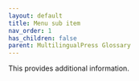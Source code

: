 ```yaml
---
layout: default
title: Menu sub item
nav_order: 1
has_children: false
parent: MultilingualPress Glossary
---
```


This provides additional information.